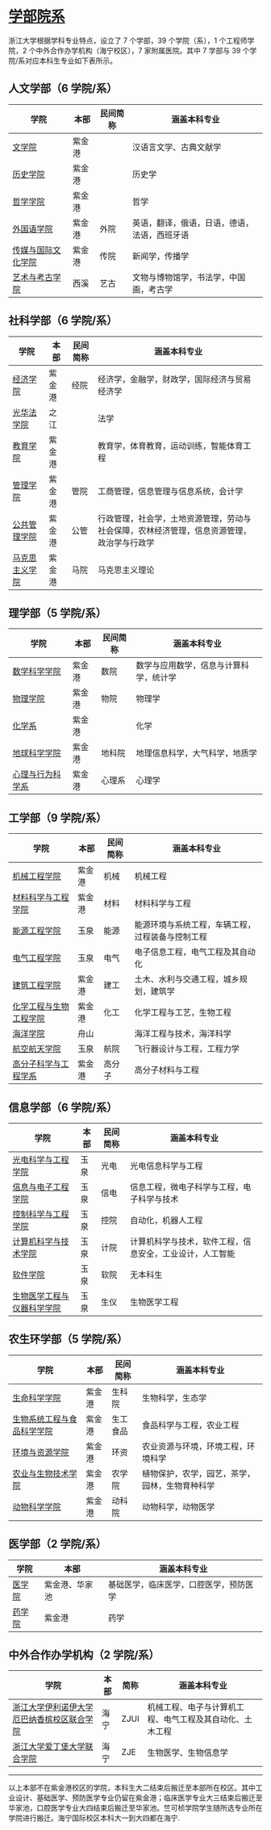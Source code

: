 # [学部院系](https://www.zju.edu.cn/xywxw/list.htm)

浙江大学根据学科专业特点，设立了 7 个学部，39 个学院（系），1 个工程师学院，2 个中外合作办学机构（海宁校区），7 家附属医院。其中 7 学部与 39 个学院/系对应本科生专业如下表所示。

## 人文学部（6 学院/系）

| 学院                                                | 本部   | 民间简称 | 涵盖本科专业                                 |
| --------------------------------------------------- | ------ | -------- | -------------------------------------------- |
| [文学院](http://www.lit.zju.edu.cn)                 | 紫金港 |          | 汉语言文学、古典文献学                       |
| [历史学院](https://ls.zju.edu.cn/main.htm)          | 紫金港 |          | 历史学                                       |
| [哲学学院](http://www.philosophy.zju.edu.cn)        | 紫金港 |          | 哲学                                         |
| [外国语学院](http://www.sis.zju.edu.cn/sischinese/) | 紫金港 | 外院     | 英语，翻译，俄语，日语，德语，法语，西班牙语 |
| [传媒与国际文化学院](http://www.cmic.zju.edu.cn)    | 紫金港 | 传院     | 新闻学，传播学                               |
| [艺术与考古学院](http://www.soaa.zju.edu.cn)        | 西溪   | 艺古     | 文物与博物馆学，书法学，中国画，考古学       |

## 社科学部（6 学院/系）

| 学院                                                  | 本部   | 民间简称 | 涵盖本科专业                                                                               |
| ----------------------------------------------------- | ------ | -------- | ------------------------------------------------------------------------------------------ |
| [经济学院](http://www.cec.zju.edu.cn)                 | 紫金港 | 经院     | 经济学，金融学，财政学，国际经济与贸易经济学                                               |
| [光华法学院](http://www.ghls.zju.edu.cn)              | 之江   |          | 法学                                                                                       |
| [教育学院](http://www.ced.zju.edu.cn)                 | 紫金港 |          | 教育学，体育教育，运动训练，智能体育工程                                                   |
| [管理学院](http://www.som.zju.edu.cn)                 | 紫金港 | 管院     | 工商管理，信息管理与信息系统，会计学                                                       |
| [公共管理学院](http://www.spa.zju.edu.cn/spachinese/) | 紫金港 | 公管     | 行政管理，社会学，土地资源管理，劳动与社会保障，农林经济管理，信息资源管理，政治学与行政学 |
| [马克思主义学院](http://marx.zju.edu.cn)              | 紫金港 | 马院     | 马克思主义理论                                                                             |

## 理学部（5 学院/系）

| 学院                                            | 本部   | 民间简称 | 涵盖本科专业                           |
| ----------------------------------------------- | ------ | -------- | -------------------------------------- |
| [数学科学学院](http://www.math.zju.edu.cn)      | 紫金港 | 数院     | 数学与应用数学，信息与计算科学，统计学 |
| [物理学院](http://physics.zju.edu.cn)           | 紫金港 | 物院     | 物理学                                 |
| [化学系](http://www.chem.zju.edu.cn)            | 紫金港 |          | 化学                                   |
| [地球科学学院](http://gs.zju.edu.cn)            | 紫金港 | 地科院   | 地理信息科学，大气科学，地质学         |
| [心理与行为科学系](http://www.psych.zju.edu.cn) | 紫金港 | 心理系   | 心理学                                 |

## 工学部（9 学院/系）

| 学院                                                   | 本部   | 民间简称 | 涵盖本科专业                                     |
| ------------------------------------------------------ | ------ | -------- | ------------------------------------------------ |
| [机械工程学院](http://me.zju.edu.cn)                   | 紫金港 | 机械     | 机械工程                                         |
| [材料科学与工程学院](https://mse.zju.edu.cn)           | 紫金港 | 材料     | 材料科学与工程                                   |
| [能源工程学院](http://www.doe.zju.edu.cn)              | 玉泉   | 能源     | 能源环境与系统工程，车辆工程，过程装备与控制工程 |
| [电气工程学院](http://ee.zju.edu.cn)                   | 玉泉   | 电气     | 电子信息工程，电气工程及其自动化                 |
| [建筑工程学院](http://www.ccea.zju.edu.cn/ts/list.htm) | 紫金港 | 建工     | 土木、水利与交通工程，城乡规划，建筑学           |
| [化学工程与生物工程学院](http://che.zju.edu.cn)        | 紫金港 | 化工     | 化学工程与工艺，生物工程                         |
| [海洋学院](http://oc.zju.edu.cn)                       | 舟山   |          | 海洋工程与技术，海洋科学                         |
| [航空航天学院](http://saa.zju.edu.cn)                  | 玉泉   | 航院     | 飞行器设计与工程，工程力学                       |
| [高分子科学与工程学系](https://polymer.zju.edu.cn)     | 紫金港 | 高分子   | 高分子材料与工程                                 |

## 信息学部（6 学院/系）

| 学院                                                       | 本部 | 民间简称 | 涵盖本科专业                                             |
| ---------------------------------------------------------- | ---- | -------- | -------------------------------------------------------- |
| [光电科学与工程学院](http://opt.zju.edu.cn/)               | 玉泉 | 光电     | 光电信息科学与工程                                       |
| [信息与电子工程学院](http://www.isee.zju.edu.cn/)          | 玉泉 | 信电     | 信息工程，微电子科学与工程，电子科学与技术               |
| [控制科学与工程学院](http://www.cse.zju.edu.cn/)           | 玉泉 | 控院     | 自动化，机器人工程                                       |
| [计算机科学与技术学院](http://www.cs.zju.edu.cn/)          | 玉泉 | 计院     | 计算机科学与技术，软件工程，信息安全，工业设计，人工智能 |
| [软件学院](http://www.cst.zju.edu.cn/)                     | 玉泉 | 软院     | 无本科生                                                 |
| [生物医学工程与仪器科学学院](http://www.cbeis.zju.edu.cn/) | 玉泉 | 生仪     | 生物医学工程                                             |

## 农生环学部（5 学院/系）

| 学院                                                       | 本部   | 民间简称 | 涵盖本科专业                                   |
| ---------------------------------------------------------- | ------ | -------- | ---------------------------------------------- |
| [生命科学学院](http://www.cls.zju.edu.cn/)                 | 紫金港 | 生科院   | 生物科学，生态学                               |
| [生物系统工程与食品科学学院](http://www.caefs.zju.edu.cn/) | 紫金港 | 生工食品 | 食品科学与工程，农业工程                       |
| [环境与资源学院](http://www.cers.zju.edu.cn/)              | 紫金港 | 环资     | 农业资源与环境，环境工程，环境科学             |
| [农业与生物技术学院](http://www.cab.zju.edu.cn/)           | 紫金港 | 农学院   | 植物保护，农学，园艺，茶学，园林，生物育种科学 |
| [动物科学学院](http://www.cas.zju.edu.cn/caschinese/)      | 紫金港 | 动科院   | 动物科学，动物医学                             |

## 医学部（2 学院/系）

| 学院                                 | 本部           | 涵盖本科专业                           |
| ------------------------------------ | -------------- | -------------------------------------- |
| [医学院](http://www.cmm.zju.edu.cn/) | 紫金港、华家池 | 基础医学，临床医学，口腔医学，预防医学 |
| [药学院](http://www.cps.zju.edu.cn/) | 紫金港         | 药学                                   |

## 中外合作办学机构（2 学院/系）

| 学院                                                                        | 本部 | 简称 | 涵盖本科专业                                             |
| --------------------------------------------------------------------------- | ---- | ---- | -------------------------------------------------------- |
| [浙江大学伊利诺伊大学厄巴纳香槟校区联合学院](https://zjui.intl.zju.edu.cn/) | 海宁 | ZJUI | 机械工程、电子与计算机工程、电气工程及其自动化、土木工程 |
| [浙江大学爱丁堡大学联合学院](https://zje.intl.zju.edu.cn/)                  | 海宁 | ZJE  | 生物医学、生物信息学                                     |

---

以上本部不在紫金港校区的学院，本科生大二结束后搬迁至本部所在校区。其中工业设计、基础医学、预防医学专业仍留在紫金港；临床医学专业大三结束后搬迁至华家池，口腔医学专业大四结束后搬迁至华家池。竺可桢学院学生随所选专业所在学院进行搬迁。海宁国际校区本科大一到大四都在海宁.
